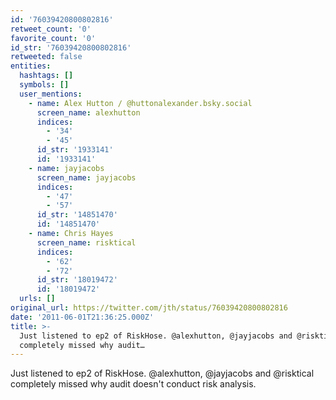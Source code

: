 ```yaml
---
id: '76039420800802816'
retweet_count: '0'
favorite_count: '0'
id_str: '76039420800802816'
retweeted: false
entities:
  hashtags: []
  symbols: []
  user_mentions:
    - name: Alex Hutton / @huttonalexander.bsky.social
      screen_name: alexhutton
      indices:
        - '34'
        - '45'
      id_str: '1933141'
      id: '1933141'
    - name: jayjacobs
      screen_name: jayjacobs
      indices:
        - '47'
        - '57'
      id_str: '14851470'
      id: '14851470'
    - name: Chris Hayes
      screen_name: risktical
      indices:
        - '62'
        - '72'
      id_str: '18019472'
      id: '18019472'
  urls: []
original_url: https://twitter.com/jth/status/76039420800802816
date: '2011-06-01T21:36:25.000Z'
title: >-
  Just listened to ep2 of RiskHose. @alexhutton, @jayjacobs and @risktical
  completely missed why audit…
---
```


Just listened to ep2 of RiskHose. @alexhutton, @jayjacobs and @risktical completely missed why audit doesn't conduct risk analysis.